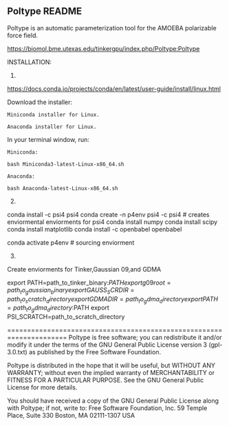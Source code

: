 Poltype README
--------------

Poltype is an automatic parameterization tool for the AMOEBA polarizable force field.


https://biomol.bme.utexas.edu/tinkergpu/index.php/Poltype:Poltype

INSTALLATION:

1)

https://docs.conda.io/projects/conda/en/latest/user-guide/install/linux.html

Download the installer:

    Miniconda installer for Linux.

    Anaconda installer for Linux.

In your terminal window, run:

    Miniconda:

    bash Miniconda3-latest-Linux-x86_64.sh

    Anaconda:

    bash Anaconda-latest-Linux-x86_64.sh

2)
conda install -c psi4 psi4 
conda create -n p4env psi4 -c psi4 # creates enviormental enviorments for psi4
conda install numpy
conda install scipy
conda install matplotlib
conda install -c openbabel openbabel

conda activate p4env # sourcing enviorment

3) 
Create enviorments for Tinker,Gaussian 09,and GDMA

export PATH=path_to_tinker_binary:$PATH
export g09root=path_to_gaussian_binary
export GAUSS_SCRDIR=path_to_scratch_directory
export GDMADIR=path_to_gdma_directory
export PATH=path_to_gdma_directory:$PATH
export PSI_SCRATCH=path_to_scratch_directory



=====================================================================
Poltype is free software; you can redistribute it and/or modify
it under the terms of the GNU General Public License version 3 (gpl-3.0.txt)
as published by the Free Software Foundation.

Poltype is distributed in the hope that it will be useful,
but WITHOUT ANY WARRANTY; without even the implied warranty of
MERCHANTABILITY or FITNESS FOR A PARTICULAR PURPOSE.  See the
GNU General Public License for more details.

You should have received a copy of the GNU General Public License
along with Poltype; if not, write to:
Free Software Foundation, Inc.
59 Temple Place, Suite 330
Boston, MA 02111-1307  USA

